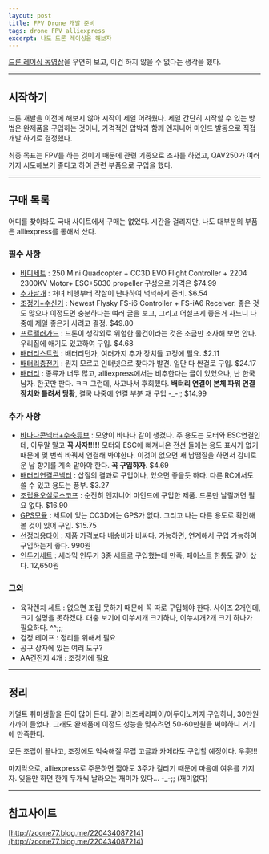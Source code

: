 ```yaml
---  
layout: post 
title: FPV Drone 개발 준비   
tags: drone FPV alliexpress    
excerpt: 나도 드론 레이싱을 해보자 
---  
```


[드론 레이싱 동영상](https://www.youtube.com/watch?v=uhw2KpkGj9E)을 우연히 보고, 이건 하지 않을 수 없다는 생각을 했다.  
  
---   
## 시작하기  
 

드론 개발을 이전에 해보지 않아 시작이 제일 어려웠다. 제일 간단히 시작할 수 있는 방법은 완제품을 구입하는 것이나, 가격적인 압박과 함께 엔지니어 마인드 발동으로 직접 개발 하기로 결정했다. 
  
최종 목표는 FPV를 하는 것이기 때문에 관련 기종으로 조사를 하였고, QAV250가 여러가지 시도해보기 좋다고 하여 관련 부품으로 구입을 했다.  
  
---   
## 구매 목록  
 
  
어디를 찾아봐도 국내 사이트에서 구매는 없었다. 시간을 걸리지만, 나도 대부분의 부품은 alliexpress를 통해서 샀다. 

### 필수 사항  
- [바디세트](http://www.aliexpress.com/item/Mini-250-Quadcopter-2204-2300kv-Motor-12A-Esc-CC3D-Flight-Control-5030-Propeller-CC3D-Distribution-LED/32297309822.html) : 250 Mini Quadcopter + CC3D EVO Flight Controller + 2204 2300KV Motor+ ESC+5030 propeller 구성으로 가격은 $74.99  
- [추가날개](http://www.aliexpress.com/item/16pcs-8-Pairs-5x3-5030-Nylon-Prop-Propeller-CW-CCW-for-250-mini-Quadcopter-QAV250-BLACK/32350958395.html) : 처녀 비행부터 작살이 난다하여 넉넉하게 준비. $6.54  
- [조정기+수신기](http://www.aliexpress.com/item/Newest-Flysky-FS-i6-FS-I6-2-4G-6ch-RC-Transmitter-Controller-w-FS-iA6-Receiver/32238547697.html) : Newest Flysky FS-i6 Controller + FS-iA6 Receiver. 좋은 것도 많으나 이정도면 충분하다는 여러 글을 보고, 그리고 어설프게 좋은거 사느니 나중에 제일 좋은거 사려고 결정. $49.80  
- [프로펠러가드](http://www.aliexpress.com/item/4pcs-Diatone-Glass-Fiber-250-Quadcopter-For-5030-Propeller-Protective-Guard/32319811541.html) : 드론이 생각외로 위험한 물건이라는 것은 조금만 조사해 보면 안다. 우리집에 애기도 있고하여 구입. $4.68  
- [배터리스트립](http://www.aliexpress.com/item/10-Pcs-Set-100-New-Strong-RC-Battery-Antiskid-Cable-Tie-Down-Straps-26-2cm-5/32281308568.html) : 배터리던가, 여러가지 추가 장치들 고정에 필요. $2.11  
- [배터리충전기](http://www.aliexpress.com/item/IMAX-B6-Combo-with-12V-5A-AC-Adaptor-2S-6S-7-4v-22-2V-AC-DC/480064617.html) : 뭔지 모르고 인터넷으로 찾다가 발견. 일단 다 싼걸로 구입. $24.17  
- [배터리](http://www.aliexpress.com/item/TURNIGY-Lithium-Polymer-LiPo-Li-Polymer-Battery-Li-Po-2S-7-4v-2200mah-30C-with-XT60/32479243597.html) : 종류가 너무 많고, alliexpress에서는 비추한다는 글이 있었으나, 난 한국 남자. 한곳만 판다. ㅋㅋ 그런데, 사고나서 후회했다. **배터리 연결이 본체 파워 연결 장치와 틀려서 당황**, 결국 나중에 연결 부분 재 구입 -_-;; $14.99  
  
### 추가 사항  
  
- [바나나콘넥터+수축튜브](http://www.aliexpress.com/item/20pairs-lot-2-0mm-2mm-Banana-Gold-Bullet-Connector-DIY-RC-Battery-ESC-Motor-Plug-with/32315618822.html) : 모양이 바나나 같이 생겼다. 주 용도는 모터와 ESC연결인데, 아무말 말고 **꼭 사자!!!!!** 모터와 ESC에 삐져나온 전선 들에는 용도 표시가 없기 때문에 몇 번씩 바꿔서 연결해 봐야한다. 이것이 없으면 재 납땜질을 하면서 감미로운 납 향기를 계속 맡아야 한다. **꼭 구입하자**. $4.69  
- [배터리연결콘넥터](http://www.aliexpress.com/snapshot/7369989034.html?orderId=73168939971378) : 삽질의 결과로 구입이나, 있으면 좋을듯 하다. 다른 RC에서도 쓸 수 있고 용도는 풍부. $3.27  
- [조립용오실로스코프](http://www.aliexpress.com/item/DSO138-2-4-TFT-Digital-Oscilloscope-DIY-Kit-DIY-Parts-for-Oscilloscope-Making-Pocket-size-Handheld/32507320092.html) : 순전히 엔지니어 마인드에 구입한 제품. 드론만 날릴꺼면 필요 없다. $16.90  
- [GPS모듈](http://www.aliexpress.com/item/GPS-Receiver-U-blox-NEO-6M-Module-with-Ceramic-Antenna-TTL-Interface-for-raspberry-pi-2/32373966272.html) : 세트에 있는 CC3D에는 GPS가 없다. 그리고 나는 다른 용도로 확인해 볼 것이 있어 구입. $15.75  
- [선정리용타이](http://www.11st.co.kr/product/SellerProductDetail.tmall?method=getSellerProductDetail&prdNo=351130995&xfrom=&xzone=) : 제품 가격보다 배송비가 비싸다. 가능하면, 연계해서 구입 가능하여 구입하는게 좋다. 990원  
- [인두기세트](http://www.11st.co.kr/product/SellerProductDetail.tmall?method=getSellerProductDetail&prdNo=178763063&xfrom=&xzone=) : 세라믹 인두기 3종 세트로 구입했는데 만족, 페이스트 한통도 같이 샀다. 12,650원   
  
### 그외  

- 육각렌치 세트 : 없으면 조립 못하기 때문에 꼭 따로 구입해야 한다. 사이즈 2개인데, 크기 설명을 못하겠다. 대충 보기에 이쑤시개 크기하나, 이쑤시개2개 크기 하나가 필요하다. ^^;;;  
- 검정 테이프 : 정리를 위해서 필요  
- 공구 상자에 있는 여러 도구?  
- AA건전지 4개 : 조정기에 필요   
  
---    
## 정리  


키덜트 취미생활을 돈이 많이 든다. 같이 라즈베리파이/아두이노까지 구입하니, 30만원 가까이 들었다. 그래도 완제품에 이정도 성능을 맞추려면 50-60만원을 써야하니 거기에 만족한다.  
  
모든 조립이 끝나고, 조정에도 익숙해질 무렵 고글과 카메라도 구입할 예정이다. 우훗!!!    
  
마지막으로, alliexpress로 주문하면 짧아도 3주가 걸리기 때문에 마음에 여유를 가지자. 잊을만 하면 한개 두개씩 날라오는 재미가 있다... -_-;; (재미없다)  
  
---    
## 참고사이트  


[http://zoone77.blog.me/220434087214](http://zoone77.blog.me/220434087214)  

